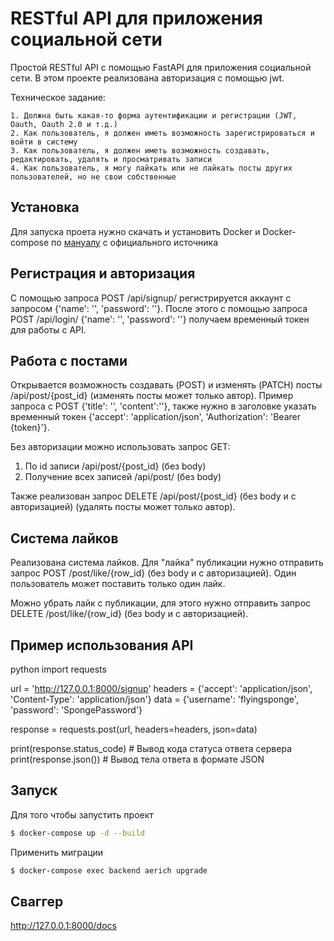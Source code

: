 # RESTful API для приложения социальной сети

Простой RESTful API с помощью FastAPI для приложения социальной сети. В этом проекте реализована авторизация с помощью jwt. 

Техническое задание:

    1. Должна быть какая-то форма аутентификации и регистрации (JWT, Oauth, Oauth 2.0 и т.д.)
    2. Как пользователь, я должен иметь возможность зарегистрироваться и войти в систему
    3. Как пользователь, я должен иметь возможность создавать, редактировать, удалять и просматривать записи
    4. Как пользователь, я могу лайкать или не лайкать посты других пользователей, но не свои собственные

## Установка

Для запуска проета нужно скачать и установить Docker и Docker-compose по [мануалу](https://docs.docker.com/desktop/) с официального источника

## Регистрация и авторизация

С помощью запроса POST /api/signup/ регистрируется аккаунт с запросом {'name': '', 'password': ''}. После этого с помощью запроса POST /api/login/ {'name': '', 'password': ''} получаем временный токен для работы с API.

## Работа с постами

Открывается возможность создавать (POST) и изменять (PATCH) посты /api/post/{post_id} (изменять посты может только автор). Пример запроса с POST {'title': '', 'content':''}, также нужно в заголовке указать временный токен {'accept': 'application/json', 'Authorization': 'Bearer {token}'}.

Без авторизации можно использовать запрос GET:
1. По id записи /api/post/{post_id} (без body)
2. Получение всех записей /api/post/ (без body)

Также реализован запрос DELETE /api/post/{post_id} (без body и с авторизацией) (удалять посты может только автор).

## Система лайков

Реализована система лайков. Для "лайка" публикации нужно отправить запрос POST /post/like/{row_id} (без body и с авторизацией). Один пользователь может поставить только один лайк.

Можно убрать лайк с публикации, для этого нужно отправить запрос DELETE /post/like/{row_id} (без body и с авторизацией).

## Пример использования API

python
import requests

url = 'http://127.0.0.1:8000/signup'
headers = {'accept': 'application/json', 'Content-Type': 'application/json'}
data = {'username': 'flyingsponge', 'password': 'SpongePassword'}

response = requests.post(url, headers=headers, json=data)

print(response.status_code) # Вывод кода статуса ответа сервера
print(response.json()) # Вывод тела ответа в формате JSON


## Запуск
Для того чтобы запустить проект
```sh
$ docker-compose up -d --build
```
Применить миграции
```sh
$ docker-compose exec backend aerich upgrade
```

## Сваггер

http://127.0.0.1:8000/docs
